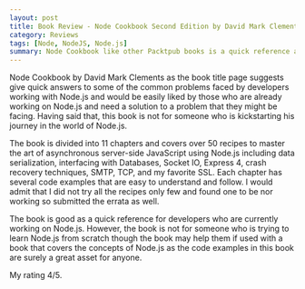 ```yaml
---  
layout: post  
title: Book Review - Node Cookbook Second Edition by David Mark Clements
category: Reviews  
tags: [Node, NodeJS, Node.js]
summary: Node Cookbook like other Packtpub books is a quick reference and a ready reckoner for anyone interested in Node.js. 
--- 
```


Node Cookbook by David Mark Clements as the book title page suggests give quick answers to some of the common problems faced by developers working with Node.js and would be easily liked by those who are already working on Node.js and need a solution to a problem that they might be facing. Having said that, this book is not for someone who is kickstarting his journey in the world of Node.js. 

The book is divided into 11 chapters and covers over 50 recipes to master the art of asynchronous server-side JavaScript using Node.js including data serialization, interfacing with Databases, Socket IO, Express 4, crash recovery techniques, SMTP, TCP, and my favorite SSL. Each chapter has several code examples that are easy to understand and follow. I would admit that I did not try all the recipes only few and found one to be nor working so submitted the errata as well. 

The book is good as a quick reference for developers who are currently working on Node.js. However, the book is not for someone who is trying to learn Node.js from scratch though the book may help them if used with a book that covers the concepts of Node.js as the code examples in this book are surely a great asset for anyone.


My rating 4/5.